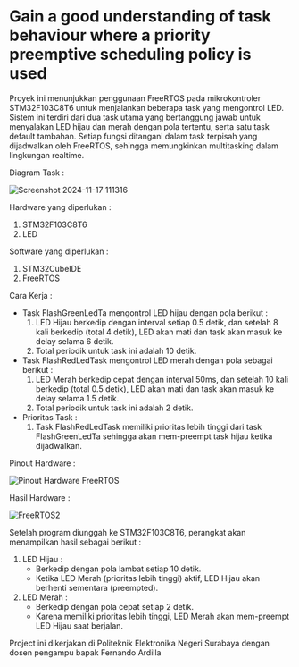 # Gain	a	good	understanding	of task behaviour	where	a	priority	preemptive	scheduling	policy is	used
Proyek ini menunjukkan penggunaan FreeRTOS pada mikrokontroler STM32F103C8T6 untuk menjalankan beberapa task yang mengontrol LED. Sistem ini terdiri dari dua task utama yang bertanggung jawab untuk menyalakan LED hijau dan merah dengan pola tertentu, serta satu task default tambahan. Setiap fungsi ditangani dalam task terpisah yang dijadwalkan oleh FreeRTOS, sehingga memungkinkan multitasking dalam lingkungan realtime.

Diagram Task :

![Screenshot 2024-11-17 111316](https://github.com/user-attachments/assets/28d81531-757e-4022-8845-ce1cf9c48da0)

Hardware yang diperlukan :
1. STM32F103C8T6
2. LED

Software yang diperlukan :
1. STM32CubeIDE
2. FreeRTOS

Cara Kerja :
- Task FlashGreenLedTa mengontrol LED hijau dengan pola berikut :
  1. LED Hijau berkedip dengan interval setiap 0.5 detik, dan setelah 8 kali 
     berkedip (total 4 detik), LED akan mati dan task akan masuk ke delay selama 
     6 detik.
  2. Total periodik untuk task ini adalah 10 detik.
- Task FlashRedLedTask mengontrol LED merah dengan pola sebagai berikut :
  1. LED Merah berkedip cepat dengan interval 50ms, dan setelah 10 kali berkedip 
     (total 0.5 detik), LED akan mati dan task akan masuk ke delay selama 1.5 
     detik.
  2. Total periodik untuk task ini adalah 2 detik.
- Prioritas Task :
  1. Task FlashRedLedTask memiliki prioritas lebih tinggi dari task 
     FlashGreenLedTa sehingga akan mem-preempt task hijau ketika dijadwalkan.

Pinout Hardware :

![Pinout Hardware FreeRTOS](https://github.com/user-attachments/assets/8a5312a5-574a-4175-9b8d-5f23355ca97f)

Hasil Hardware :

![FreeRTOS2](https://github.com/user-attachments/assets/2faa76ea-e178-46e9-853f-ff6e1f72f110)


Setelah program diunggah ke STM32F103C8T6, perangkat akan menampilkan hasil sebagai berikut :
1. LED Hijau :
   - Berkedip dengan pola lambat setiap 10 detik.
   - Ketika LED Merah (prioritas lebih tinggi) aktif, LED Hijau akan berhenti 
     sementara (preempted).
3. LED Merah :
   - Berkedip dengan pola cepat setiap 2 detik.
   - Karena memiliki prioritas lebih tinggi, LED Merah akan mem-preempt LED 
     Hijau saat berjalan.
     
Project ini dikerjakan di Politeknik Elektronika Negeri Surabaya dengan dosen pengampu bapak Fernando Ardilla
